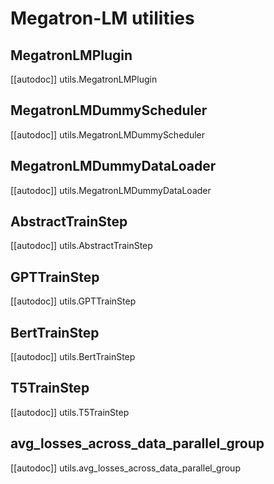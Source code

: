 <!--Copyright 2021 The HuggingFace Team. All rights reserved.

Licensed under the Apache License, Version 2.0 (the "License"); you may not use this file except in compliance with
the License. You may obtain a copy of the License at

http://www.apache.org/licenses/LICENSE-2.0

Unless required by applicable law or agreed to in writing, software distributed under the License is distributed on
an "AS IS" BASIS, WITHOUT WARRANTIES OR CONDITIONS OF ANY KIND, either express or implied. See the License for the
specific language governing permissions and limitations under the License.

⚠️ Note that this file is in Markdown but contain specific syntax for our doc-builder (similar to MDX) that may not be
rendered properly in your Markdown viewer.
-->

# Megatron-LM utilities

## MegatronLMPlugin

[[autodoc]] utils.MegatronLMPlugin

## MegatronLMDummyScheduler

[[autodoc]] utils.MegatronLMDummyScheduler

## MegatronLMDummyDataLoader

[[autodoc]] utils.MegatronLMDummyDataLoader

## AbstractTrainStep

[[autodoc]] utils.AbstractTrainStep

## GPTTrainStep

[[autodoc]] utils.GPTTrainStep

## BertTrainStep

[[autodoc]] utils.BertTrainStep

## T5TrainStep

[[autodoc]] utils.T5TrainStep

## avg_losses_across_data_parallel_group

[[autodoc]] utils.avg_losses_across_data_parallel_group
